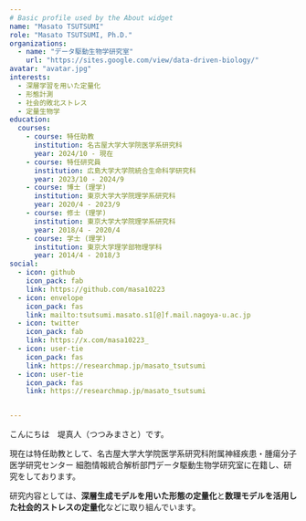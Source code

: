 ```yaml
---
# Basic profile used by the About widget
name: "Masato TSUTSUMI"
role: "Masato TSUTSUMI, Ph.D."
organizations:
  - name: "データ駆動生物学研究室"
    url: "https://sites.google.com/view/data-driven-biology/"
avatar: "avatar.jpg"
interests:
  - 深層学習を用いた定量化
  - 形態計測
  - 社会的敗北ストレス
  - 定量生物学
education:
  courses:
    - course: 特任助教
      institution: 名古屋大学大学院医学系研究科 
      year: 2024/10 - 現在
    - course: 特任研究員
      institution: 広島大学大学院統合生命科学研究科 
      year: 2023/10 - 2024/9
    - course: 博士 (理学)
      institution: 東京大学大学院理学系研究科 
      year: 2020/4 - 2023/9
    - course: 修士 (理学)
      institution: 東京大学大学院理学系研究科 
      year: 2018/4 - 2020/4
    - course: 学士 (理学)
      institution: 東京大学理学部物理学科 
      year: 2014/4 - 2018/3
social:
  - icon: github
    icon_pack: fab
    link: https://github.com/masa10223
  - icon: envelope
    icon_pack: fas
    link: mailto:tsutsumi.masato.s1[@]f.mail.nagoya-u.ac.jp
  - icon: twitter
    icon_pack: fab
    link: https://x.com/masa10223_
  - icon: user-tie
    icon_pack: fas
    link: https://researchmap.jp/masato_tsutsumi
  - icon: user-tie
    icon_pack: fas
    link: https://researchmap.jp/masato_tsutsumi


---
```


こんにちは　堤真人（つつみまさと）です。

現在は特任助教として、名古屋大学大学院医学系研究科附属神経疾患・腫瘍分子医学研究センター 細胞情報統合解析部門データ駆動生物学研究室に在籍し、研究をしております。

研究内容としては、**深層生成モデルを用いた形態の定量化**と**数理モデルを活用した社会的ストレスの定量化**などに取り組んでいます。


